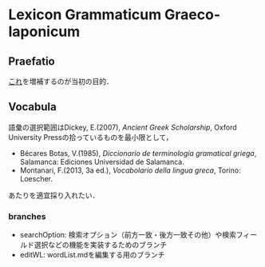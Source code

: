 # Lexicon Grammaticum Graeco-Iaponicum

## Praefatio
[これ](https://www.stromateis.info/zib/gramm_term.html)を増補するのが当初の目的．

## Vocabula
語彙の選択範囲はDickey, E.(2007), *Ancient Greek Scholarship*, Oxford University Pressの拾っているものを最小限として，

- Bécares Botas, V.(1985), *Diccionario de terminología gramatical griega*, Salamanca: Ediciones Universidad de Salamanca.
- Montanari, F.(2013, 3a ed.), *Vocabolario della lingua greca*, Torino: Loescher.

あたりを適宜採り入れたい．

### branches

- searchOption: 検索オプション（前方一致・後方一致その他）や検索フィールド選択などの機能を実装するためのブランチ
- editWL: wordList.mdを編集する用のブランチ
